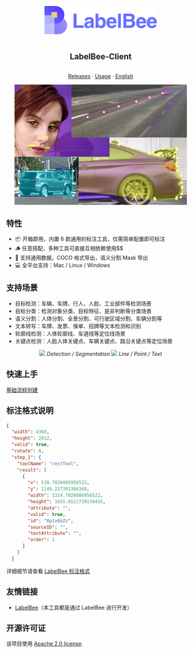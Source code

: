 
<div align="center">
<article style="display: flex; flex-direction: column; align-items: center; justify-content: center;">
    <p align="center"><img width="300" src="./src/assets/logo.svg" /></p>
    <h1 style="width: 100%; text-align: center;">LabelBee-Client</h1>
    <p>
        <a href="https://github.com/open-mmlab/labelbee-client/releases">Releases</a>
        ·
        <a href="#特性" >Usage</a>
        ·
        <a href="./README.md" >English</a>
    </p>
</article>
<img src="./docs/assets/main.png">

</div>

## 特性

- 📦 开箱即用，内置 6 款通用的标注工具，仅需简单配置即可标注
- 🪵 任意搭配，多种工具可直接互相依赖使用$$
- 🏁 支持通用数据，COCO 格式导出，语义分割 Mask 导出
- 💻 全平台支持：Mac / Linux / Windows

## 支持场景


- 目标检测：车辆、车牌、行人、人脸、工业部件等检测场景
- 目标分类：检测对象分类、目标特征、是非判断等分类场景
- 语义分割：人体分割、全景分割、可行驶区域分割、车辆分割等
- 文本转写：车牌、发票、保单、招牌等文本检测和识别
- 轮廓线检测：人体轮廓线、车道线等定位线场景
- 关键点检测：人脸人体关键点、车辆关键点、路沿关键点等定位场景

<p align="center">
  <img src="./docs/assets/annotation-detection-segmentation.gif">
  <i style="text-align: center;">Detection / Segmentation </i>
  
  <img src="./docs/assets/annotation-line-point-text.gif">
  <i style="text-align: center;">Line / Point / Text </i>

</p> 

## 快速上手

 [基础流程创建](./docs/README.md) 

## 标注格式说明

```json
{
  "width": 4368,
  "height": 2912,
  "valid": true,
  "rotate": 0,
  "step_1": {
    "toolName": "rectTool",
    "result": [
      {
        "x": 530.7826086956522,
        "y": 1149.217391304348,
        "width": 1314.7826086956522,
        "height": 1655.6521739130435,
        "attribute": "",
        "valid": true,
        "id": "Rp1x6bZs",
        "sourceID": "",
        "textAttribute": "",
        "order": 1
      }
    ]
  }
```
详细细节请查看 [LabelBee 标注格式](./docs/annotation/README.md)

## 友情链接

- [LabelBee](https://github.com/open-mmlab/labelbee)（本工具都是通过 LabelBee 进行开发）

## 开源许可证

该项目使用 [Apache 2.0 license](./LICENSE).
